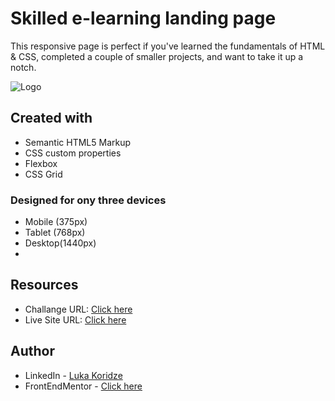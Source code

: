 # Skilled e-learning landing page

This responsive page is perfect if you've learned the fundamentals of HTML & CSS, completed a couple of smaller projects, and want to take it up a notch.

![Logo](https://res.cloudinary.com/dz209s6jk/image/upload/f_auto,q_auto,w_700/Challenges/fycej3bfur1qnf3ixtqq.jpg)


## Created with
- Semantic HTML5 Markup
- CSS custom properties
- Flexbox
- CSS Grid

### Designed for ony three devices 
- Mobile (375px)
- Tablet (768px)
- Desktop(1440px)
- 
## Resources

- Challange URL: [Click here](https://www.frontendmentor.io/challenges/skilled-elearning-landing-page-S1ObDrZ8q)
- Live Site URL: [Click here](#)
## Author

- LinkedIn - [Luka Koridze](https://www.linkedin.com/in/luka-koridze-4397571a4/)
- FrontEndMentor - [Click here](https://www.frontendmentor.io/profile/lukenso)

